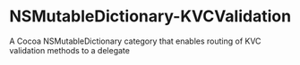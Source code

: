 NSMutableDictionary-KVCValidation
=================================

A Cocoa NSMutableDictionary category that enables routing of KVC validation methods to a delegate